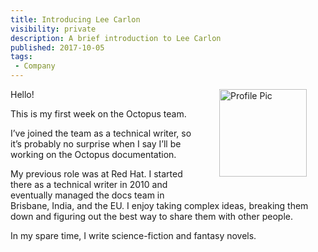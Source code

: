 ```yaml
---
title: Introducing Lee Carlon
visibility: private
description: A brief introduction to Lee Carlon
published: 2017-10-05
tags:
 - Company
---
```


<div style="float: right; margin: 30px; margin-top: 0">
<img alt="Profile Pic" src="https://i.octopus.com/site/team/avatar-leec.jpg" height="140" width="140" />
</div>

Hello! 

This is my first week on the Octopus team. 

I’ve joined the team as a technical writer, so it’s probably no surprise when I say I’ll be working on the Octopus documentation.

My previous role was at Red Hat.  I started there as a technical writer in 2010 and eventually managed the docs team in Brisbane, India, and the EU.  I enjoy taking complex ideas, breaking them down and figuring out the best way to share them with other people.

In my spare time, I write science-fiction and fantasy novels.
